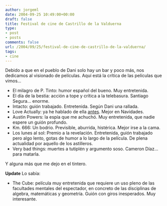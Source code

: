 ```yaml
---
author: jorgeml
date: 2004-09-25 10:49:00+00:00
draft: false
title: Festival de cine de Castrillo de la Valduerna
type: 
- post
- posts
comments: false
url: /2004/09/25/festival-de-cine-de-castrillo-de-la-valduerna/
tags:
- cine
---
```


Debido a que en el pueblo de Dani solo hay un bar y poco más, nos dedicamos al visionado de películas. Aquí está la crítica de las películas que vimos...

* El milagro de P. Tinto: humor español del bueno. Muy entretenida.
* El día de la bestia: acción a tope y crítica a la telebasura. Santiago Segura... enorme.
* Intacto: guión trabajado. Entretenida. Según Dani una rallada.
* Love Actually: ya he hablado de ella [antes](/2004/09/14/love-actually/). Mejor en Navidades.
* Austin Powers: la espía que me achuchó. Muy entretenida, que nadie espere un guión profundo.
* Km. 666: Un bodrio. Previsible, aburrida, histérica. Mejor irse a la cama.
* Los lunes al sol: Premio a la revelación. Entretenida, guión trabajado pero algo lento, gotas de humor a lo largo de la película. De plena actualidad por aquello de los astilleros.
* Very bad things: muertes a tutiplén y argumento soso. Cameron Díaz... para matarla.

Y alguna más que me dejo en el tintero.

**Update** Lo sabía:
* The Cube: película muy entretenida que requiere un uso pleno de las facultades mentales del espectador, en concreto de las disciplinas de algebra, matemáticas y geometría. Guión con giros inesperados. Muy interesante.
